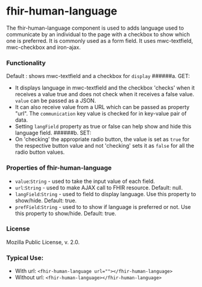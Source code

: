 # fhir-human-language

The fhir-human-language component is used to adds language used to communicate by an individual to the page with a checkbox to show which one is preferred. It is commonly used 
 as a form field. It uses mwc-textfield, mwc-checkbox and iron-ajax.

### Functionality
  Default : shows mwc-textfield and a checkbox for `display`
 ######a. GET:
 * It displays language in mwc-textfield and the checkbox 'checks' when it receives a value true and does not check when it receives a false value. `value` can be passed as a JSON.
 * It can also receive value from a URL which can be passed as property "url". The `communication` key value is checked for  in key-value pair of data.
 * Setting `langField` property as true or false can help show and hide this language field.
 ######b. SET:
 * On 'checking' the appropriate radio button, the value is set as `true` for the respective button value and not 'checking' sets it as `false` for all the radio button values.

### Properties of fhir-human-language
 * `value`:`String` - used to take the input value of each field.
 * `url`:`String` - used to make AJAX call to FHIR resource. Default: null.
 * `langField`:`String` - used to field to display language. Use this property to show/hide. Default: true.
 * `prefField`:`String` - used to to show if language is preferred or not. Use this property to show/hide. Default: true.
 ### License
 Mozilla Public License, v. 2.0.
 
 ### Typical Use:
 * With url:
 `<fhir-human-language url=""></fhir-human-language>`
 * Without url:
  `<fhir-human-language></fhir-human-language>`
